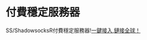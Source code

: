 # 付費穩定服務器

SS/ShadowsocksR付費穩定服務器!<a class="btn btn-danger" href="https://s-s-r.github.io/">一鍵接入,鏈接全球！</a> 
